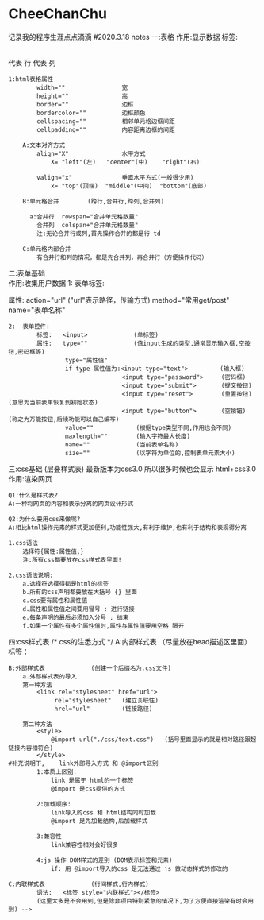 # CheeChanChu
记录我的程序生涯点点滴滴
 #2020.3.18 notes
一:表格
    作用:显示数据
    标签:<table></table>
        <tr></tr> 代表 行
        <td></td> 代表 列

    1:html表格属性
            width=""                宽
            height=""               高
            border=""               边框
            bordercolor=""          边框颜色
            cellspacing=""          相邻单元格边框间距
            cellpadding=""          内容距离边框的间距

        A:文本对齐方式
            align="X"               水平方式
                X= "left"(左)   "center"(中)    "right"(右)
            
            valign="x"              垂直水平方式(一般很少用)
                x= "top"(顶端)  "middle"(中间)  "bottom"(底部)

        B:单元格合并        (跨行,合并行,跨列,合并列)

          a:合并行  rowspan="合并单元格数量"
            合并列  colspan+"合并单元格数量"
            注:无论合并行或列,首先操作合并的都是行 td

        C:单元格内部合并
            有合并行和列的情况，都是先合并列，再合并行（方便操作代码）


二:表单基础     
    作用:收集用户数据
    1:  表单标签:   <form></form>
            属性:   action="url"                ("url"表示路径，传输方式)
                method="常用get/post"       
                name="表单名称"

    2:  表单控件:   
            标签:   <input>             (单标签)
            属性:   type=""             (值input生成的类型,通常显示输入框,空按钮,密码框等)
                    type="属性值"
                    if type 属性值为:<input type="text">         (输入框)   
                                    <input type="password">     (密码框)
                                    <input type="submit">       (提交按钮)
                                    <input type="reset">        (重置按钮)  (意思为当前表单恢复到初始状态)
                                    <input type="button">       (空按钮)    (称之为万能按钮,后续功能可以自己编写)
                    value=""            (根据type类型不同,作用也会不同)
                    maxlength=""        (输入字符最大长度)
                    name=""             (当前表单名称)
                    size=""             (以字符为单位的,控制表单元素大小)

三:css基础  (层叠样式表)    最新版本为css3.0  所以很多时候也会显示 html+css3.0
    作用:渲染网页

    Q1:什么是样式表?
    A:一种将网页的内容和表示分离的网页设计形式

    Q2:为什么要用css来做呢?
    A:相比html操作元素的样式更加便利,功能性强大,有利于维护,也有利于结构和表现得分离
    
    1.css语法
        选择符{属性:属性值;}
        注:所有css都要放在css样式表里面!

    2.css语法说明:
        a.选择符选择得都是html的标签
        b.所有的css声明都要放在大括号 {} 里面
        c.css要有属性和属性值
        d.属性和属性值之间要用冒号 : 进行链接
        e.每条声明的最后必须加入分号 ; 结束
        f.如果一个属性有多个属性值时,属性与属性值要用空格 隔开

四:css样式表    /*  css的注悉方式  */
    A:内部样式表            （尽量放在head描述区里面）
        标签：<style></style>

    B:外部样式表             (创建一个后缀名为.css文件)
        a.外部样式表的导入
        第一种方法
            <link rel="stylesheet" href="url">
                 rel="stylesheet"   (建立关联性)
                 hrel="url"         (链接路径)
                 
        第二种方法
            <style>
                @import url("./css/text.css")   (括号里面显示的就是相对路径跟超链接内容相符合)
            </style>
    #补充说明下,    link外部导入方式 和 @import区别
            1:本质上区别:
                link 是属于 html的一个标签
                @import 是css提供的方式
            
            2:加载顺序:
                link导入的css 和 html结构同时加载
                @import 是先加载结构,后加载样式

            3:兼容性
                link兼容性相对会好很多
            
            4:js 操作 DOM样式的差别 (DOM表示标签和元素)
                if: 用 @import导入的css 是无法通过 js 做动态样式的修改的

    C:内联样式表             (行间样式,行内样式)
            语法:   <标签 style="内联样式"></标签>
            (这里大多是不会用到,但是除非项目特别紧急的情况下,为了方便直接渲染有时会用到) -->
